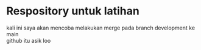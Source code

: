 # Respository untuk latihan 
kali ini saya akan mencoba melakukan merge pada branch development ke main  
github itu asik loo
